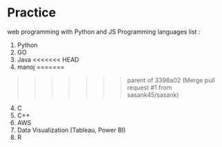 # Practice
web programming with Python and JS
Programming languages list :
1. Python
2. GO
3. Java
<<<<<<< HEAD
4. manoj
=======
>>>>>>> parent of 3398a02 (Merge pull request #1 from sasank45/sasank)
4. C
5. C++
6. AWS
7. Data Visualization (Tableau, Power BI)
8. R
